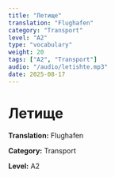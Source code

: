 ```yaml
---
title: "Летище"
translation: "Flughafen"
category: "Transport"
level: "A2"
type: "vocabulary"
weight: 20
tags: ["A2", "Transport"]
audio: "/audio/letishte.mp3"
date: 2025-08-17
---
```


# Летище

**Translation:** Flughafen

**Category:** Transport

**Level:** A2

